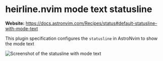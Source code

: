 # heirline.nvim mode text statusline

**Website:** <https://docs.astronvim.com/Recipes/status#default-statusline-with-mode-text>

This plugin specification configures the `statusline` in AstroNvim to show the mode text

![Screenshot of the statusline with mode text](https://docs.astronvim.com/assets/images/mode_text_statusline-151d63106be999f3ac1ec3147b4e4f5a.png)
